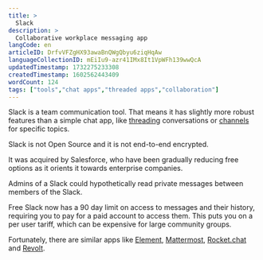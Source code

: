 ```yaml
---
title: >
  Slack
description: >
  Collaborative workplace messaging app
langCode: en
articleID: DrfvVFZgHX93awaBnQWgQbyu6ziqHqAw
languageCollectionID: mEiIu9-azr41IMx8It1VpWFh139wwQcA
updatedTimestamp: 1732275233308
createdTimestamp: 1602562443409
wordCount: 124
tags: ["tools","chat apps","threaded apps","collaboration"]
---
```


Slack is a team communication tool. That means it has slightly more robust features than a simple chat app, like [threading](https://en.wikipedia.org/wiki/Conversation_threading) conversations or [channels](https://en.wikipedia.org/wiki/Chat_room) for specific topics.

Slack is not Open Source and it is not end-to-end encrypted.

It was acquired by Salesforce, who have been gradually reducing free options as it orients it towards enterprise companies.

Admins of a Slack could hypothetically read private messages between members of the Slack.

Free Slack now has a 90 day limit on access to messages and their history, requiring you to pay for a paid account to access them. This puts you on a per user tariff, which can be expensive for large community groups.

Fortunately, there are similar apps like [Element](https://element.io/?utm_source=activisthandbook.org), [Mattermost](https://mattermost.com/?utm_source=activisthandbook.org), [Rocket.chat](https://www.rocket.chat/?utm_source=activisthandbook.org) and [Revolt](https://revolt.chat/?utm_source=activisthandbook.org).